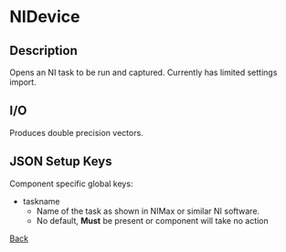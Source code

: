 # NIDevice

## Description

Opens an NI task to be run and captured. Currently has limited settings import.

## I/O

Produces double precision vectors.

## JSON Setup Keys

Component specific global keys:
- taskname
	- Name of the task as shown in NIMax or similar NI software.
	- No default, **Must** be present or component will take no action

[Back](PhoenixComponents.md)


